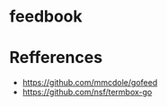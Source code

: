 # feedbook

# Refferences

 * https://github.com/mmcdole/gofeed
 * https://github.com/nsf/termbox-go

